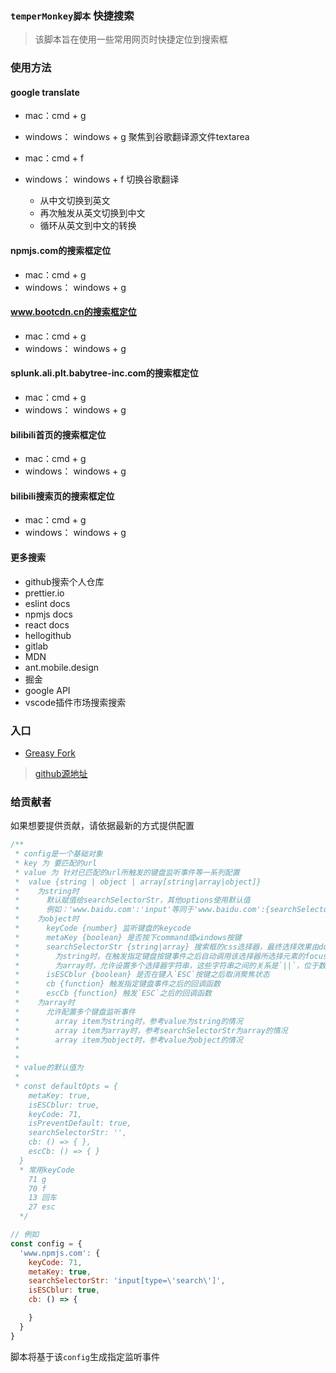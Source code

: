 ### **`temperMonkey脚本`** 快捷搜索


> 该脚本旨在使用一些常用网页时快捷定位到搜索框

### 使用方法

#### google translate

* mac：cmd + g
* windows： windows + g
聚焦到谷歌翻译源文件textarea

* mac：cmd + f
* windows： windows + f
切换谷歌翻译
  * 从中文切换到英文
  * 再次触发从英文切换到中文
  * 循环从英文到中文的转换

#### npmjs.com的搜索框定位

* mac：cmd + g
* windows： windows + g

#### www.bootcdn.cn的搜索框定位

* mac：cmd + g
* windows： windows + g

#### splunk.ali.plt.babytree-inc.com的搜索框定位

* mac：cmd + g
* windows： windows + g

#### bilibili首页的搜索框定位

* mac：cmd + g
* windows： windows + g
#### bilibili搜索页的搜索框定位

* mac：cmd + g
* windows： windows + g

#### 更多搜索

* github搜索个人仓库
* prettier.io
* eslint docs
* npmjs docs
* react docs
* hellogithub
* gitlab
* MDN
* ant.mobile.design
* 掘金
* google API
* vscode插件市场搜索搜索


### 入口
* [Greasy Fork](https://greasyfork.org/zh-CN/scripts/445659-quickly-search)


> [github源地址](https://github.com/zzailianlian/temperMonkey/tree/master/easy_search)

### 给贡献者

如果想要提供贡献，请依据最新的方式提供配置
```javascript
/**
 * config是一个基础对象
 * key 为 要匹配的url
 * value 为 针对已匹配的url所触发的键盘监听事件等一系列配置
 *  value {string | object | array[string|array|object]}
 *    为string时
 *      默认赋值给searchSelectorStr，其他options使用默认值
 *      例如：'www.baidu.com':'input'等同于'www.baidu.com':{searchSelectorStr:'input'}
 *    为object时
 *      keyCode {number} 监听键盘的keycode
 *      metaKey {boolean} 是否按下command或windows按键
 *      searchSelectorStr {string|array} 搜索框的css选择器，最终选择效果由document.querySelector(searchSelectorStr)来决定
 *        为string时，在触发指定键盘按键事件之后自动调用该选择器所选择元素的focus事件，也就是自动聚焦
 *        为array时，允许设置多个选择器字符串，这些字符串之间的关系是`||`，位于数组更前方的选择器优先级更大
 *      isESCblur {boolean} 是否在键入`ESC`按键之后取消聚焦状态
 *      cb {function} 触发指定键盘事件之后的回调函数
 *      escCb {function} 触发`ESC`之后的回调函数
 *    为array时
 *      允许配置多个键盘监听事件
 *        array item为string时，参考value为string的情况
 *        array item为array时，参考searchSelectorStr为array的情况
 *        array item为object时，参考value为object的情况
 *          
 * 
 * value的默认值为
 * 
 * const defaultOpts = {
    metaKey: true,
    isESCblur: true,
    keyCode: 71,
    isPreventDefault: true,
    searchSelectorStr: '',
    cb: () => { },
    escCb: () => { }
  }
  * 常用keyCode
    71 g
    70 f
    13 回车
    27 esc
  */

// 例如
const config = {
  'www.npmjs.com': {
    keyCode: 71,
    metaKey: true,
    searchSelectorStr: 'input[type=\'search\']',
    isESCblur: true,
    cb: () => {

    }
  }
}

```
脚本将基于该`config`生成指定监听事件
